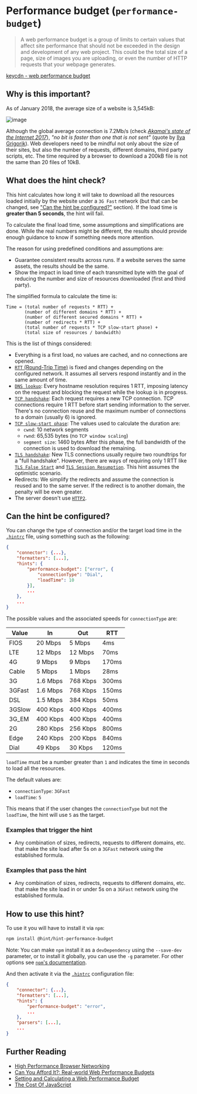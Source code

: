 # Performance budget (`performance-budget`)

> A web performance budget is a group of limits to certain values that affect
> site performance that should not be exceeded in the design and development of
> any web project. This could be the total size of a page, size of images you
> are uploading, or even the number of HTTP requests that your webpage
> generates.

[keycdn - web performance budget][keycdn-wpb]

## Why is this important?

As of January 2018, the average size of a website is 3,545kB:

![image][average site size]

Although the global average connection is 7.2Mb/s (check [_Akamai's state of
the Internet 2017_][state of the internet]), _"no bit is faster than one that is
not sent"_ (quote by [Ilya Grigorik][faster bit]). Web developers need to be
mindful not only about the size of their sites, but also the number of
requests, different domains, third party scripts, etc. The time required by a
browser to download a 200kB file is not the same than 20 files of 10kB.

## What does the hint check?

This hint calculates how long it will take to download all the resources loaded
initially by the website under a `3G Fast` network (but that can be changed,
see ["Can the hint be configured?"][can be configured] section). If the load
time is **greater than 5 seconds**, the hint will fail.

To calculate the final load time, some assumptions and simplifications are
done. While the real numbers might be different, the results should provide
enough guidance to know if something needs more attention.

The reason for using predefined conditions and assumptions are:

* Guarantee consistent results across runs. If a website serves the same
  assets, the results should be the same.
* Show the impact in load time of each transmitted byte with the goal of
  reducing the number and size of resources downloaded (first and third party).

The simplified formula to calculate the time is:

```text
Time = (total number of requests * RTT) +
       (number of different domains * RTT) +
       (number of different secured domains * RTT) +
       (number of redirects * RTT) +
       (total number of requests * TCP slow-start phase) +
       (total size of resources / bandwidth)
```

This is the list of things considered:

* Everything is a first load, no values are cached, and no connections are
  opened.
* [`RTT` (Round-Trip Time)][rtt] is fixed and changes depending on the
  configured network. It assumes all servers respond instantly and in the same
  amount of time.
* [`DNS lookup`][dns lookup]: Every hostname resolution requires 1 RTT,
  imposing latency on the request and blocking the request while the lookup is
  in progress.
* [`TCP handshake`][three-way handshake]: Each request requires a new TCP
  connection. TCP connections require 1 RTT before start sending information to
  the server. There's no connection reuse and the maximum number of connections
  to a domain (usually 6) is ignored.
* [`TCP slow-start phase`][slow-start phase]: The values used to calculate the
  duration are:
  * `cwnd`: 10 network segments
  * `rwnd`: 65,535 bytes (no `TCP window scaling`)
  * `segment size`: 1460 bytes
  After this phase, the full bandwidth of the connection is used to download
  the remaining.
* [`TLS handshake`][tls handshake]: New TLS connections usually require two
  roundtrips for a "full handshake". However, there are ways of requiring only
  1 RTT like [`TLS False Start`][tls false start] and [`TLS Session
  Resumption`][tls session resumption]. This hint assumes the optimistic
  scenario.
* Redirects: We simplify the redirects and assume the connection is reused and
  to the same server. If the redirect is to another domain, the penalty will be
  even greater.
* The server doesn't use [`HTTP2`][http2].

## Can the hint be configured?

You can change the type of connection and/or the target load time
in the [`.hintrc`][hintrc] file, using something such as
the following:

```json
{
    "connector": {...},
    "formatters": [...],
    "hints": {
        "performance-budget": ["error", {
            "connectionType": "Dial",
            "loadTime": 10
        }],
        ...
    },
    ...
}
```

The possible values and the associated speeds for `connectionType` are:

| Value  |       In |      Out |   RTT |
| -------|----------|----------|-------|
| FIOS   |  20 Mbps |   5 Mbps |   4ms |
| LTE    |  12 Mbps |  12 Mbps |  70ms |
| 4G     |   9 Mbps |   9 Mbps | 170ms |
| Cable  |   5 Mbps |   1 Mbps |  28ms |
| 3G     | 1.6 Mbps | 768 Kbps | 300ms |
| 3GFast | 1.6 Mbps | 768 Kbps | 150ms |
| DSL    | 1.5 Mbps | 384 Kbps |  50ms |
| 3GSlow | 400 Kbps | 400 Kbps | 400ms |
| 3G_EM  | 400 Kbps | 400 Kbps | 400ms |
| 2G     | 280 Kbps | 256 Kbps | 800ms |
| Edge   | 240 Kbps | 200 Kbps | 840ms |
| Dial   |  49 Kbps |  30 Kbps | 120ms |

`loadTime` must be a number greater than `1` and indicates the time in
seconds to load all the resources.

The default values are:

* `connectionType`: `3GFast`
* `loadTime`: `5`

This means that if the user changes the `connectionType` but not the
`loadTime`, the hint will use `5` as the target.

### Examples that **trigger** the hint

* Any combination of sizes, redirects, requests to different domains, etc. that
  make the site load after 5s on a `3GFast` network using the established
  formula.

### Examples that **pass** the hint

* Any combination of sizes, redirects, requests to different domains, etc. that
  make the site load in or under 5s on a `3GFast` network using the established
  formula.

## How to use this hint?

To use it you will have to install it via `npm`:

```bash
npm install @hint/hint-performance-budget
```

Note: You can make `npm` install it as a `devDependency` using the
`--save-dev` parameter, or to install it globally, you can use the
`-g` parameter. For other options see [`npm`'s
documentation](https://docs.npmjs.com/cli/install).

And then activate it via the [`.hintrc`][hintrc] configuration file:

```json
{
    "connector": {...},
    "formatters": [...],
    "hints": {
        "performance-budget": "error",
        ...
    },
    "parsers": [...],
    ...
}
```

## Further Reading

* [High Performance Browser Networking][hbpn]
* [Can You Afford It?: Real-world Web Performance Budgets][can you afford it]
* [Setting and Calculating a Web Performance Budget][keycdn-wpb]
* [The Cost Of JavaScript][cost of javascript]

<!-- Link labels -->

[average site size]: https://chart.googleapis.com/chart?chs=400x225&cht=p&chco=007099&chd=t:1818,70,98,504,120,851,27&chds=0,1818&chdlp=b&chdl=total%203545%20kB&chl=Images+-+1818+kB%7CHTML+-+70+kB%7CStylesheets+-+98+kB%7CScripts+-+504+kB%7CFonts+-+120+kB%7CVideo+-+851+kB%7COther+-+27+kB&chma=|5&chtt=Average+Bytes+per+Page+by+Content+Type
[can be configured]: #can-the-hint-be-configured
[can you afford it]: https://infrequently.org/2017/10/can-you-afford-it-real-world-web-performance-budgets/
[cost of javascript]: https://medium.com/dev-channel/the-cost-of-javascript-84009f51e99e
[dns lookup]: https://www.cloudflare.com/learning/dns/what-is-dns/
[faster bit]: https://hpbn.co/building-blocks-of-tcp/#tuning-application-behavior
[hbpn]: https://hpbn.co/
[http2]: https://hpbn.co/http2/
[keycdn-wpb]: https://www.keycdn.com/blog/web-performance-budget/
[rtt]: https://hpbn.co/primer-on-latency-and-bandwidth/#speed-of-light-and-propagation-latency
[slow-start phase]: https://hpbn.co/building-blocks-of-tcp/#slow-start
[hintrc]: https://webhint.io/docs/user-guide/further-configuration/hintrc-formats/
[state of the internet]: https://www.akamai.com/us/en/multimedia/documents/state-of-the-internet/q1-2017-state-of-the-internet-connectivity-report.pdf
[tcp handshake]: https://hpbn.co/building-blocks-of-tcp/#three-way-handshake
[three-way handshake]: https://hpbn.co/building-blocks-of-tcp/#three-way-handshake
[tls false start]: https://hpbn.co/transport-layer-security-tls/#enable-tls-false-start
[tls handshake]: https://hpbn.co/transport-layer-security-tls/#tls-handshake
[tls session resumption]: https://hpbn.co/transport-layer-security-tls/#tls-session-resumption
